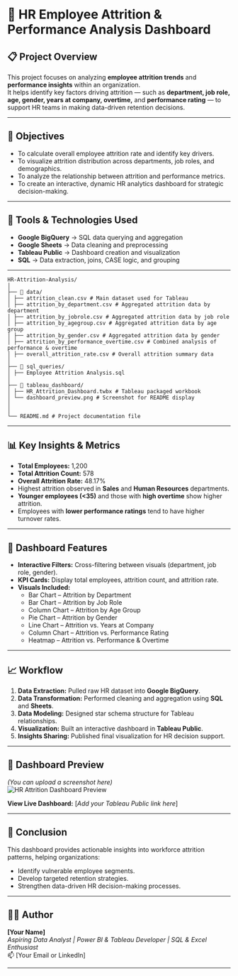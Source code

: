 # 🧠 HR Employee Attrition & Performance Analysis Dashboard

## 📋 Project Overview
This project focuses on analyzing **employee attrition trends** and **performance insights** within an organization.  
It helps identify key factors driving attrition — such as **department, job role, age, gender, years at company, overtime,** and **performance rating** — to support HR teams in making data-driven retention decisions.

---

## 🎯 Objectives
- To calculate overall employee attrition rate and identify key drivers.  
- To visualize attrition distribution across departments, job roles, and demographics.  
- To analyze the relationship between attrition and performance metrics.  
- To create an interactive, dynamic HR analytics dashboard for strategic decision-making.

---

## 🧰 Tools & Technologies Used
- **Google BigQuery** → SQL data querying and aggregation  
- **Google Sheets** → Data cleaning and preprocessing  
- **Tableau Public** → Dashboard creation and visualization  
- **SQL** → Data extraction, joins, CASE logic, and grouping  

---
```
HR-Attrition-Analysis/
│
├── 📁 data/
│ ├── attrition_clean.csv # Main dataset used for Tableau
│ ├── attrition_by_department.csv # Aggregated attrition data by department
│ ├── attrition_by_jobrole.csv # Aggregated attrition data by job role
│ ├── attrition_by_agegroup.csv # Aggregated attrition data by age group
│ ├── attrition_by_gender.csv # Aggregated attrition data by gender
│ ├── attrition_by_performance_overtime.csv # Combined analysis of performance & overtime
│ ├── overall_attrition_rate.csv # Overall attrition summary data
│
├── 📁 sql_queries/
│ ├── Employee Attrition Analysis.sql
│
├── 📁 tableau_dashboard/
│ ├── HR_Attrition_Dashboard.twbx # Tableau packaged workbook
│ └── dashboard_preview.png # Screenshot for README display
│
│
└── README.md # Project documentation file

```
---
## 📊 Key Insights & Metrics
- **Total Employees:** 1,200  
- **Total Attrition Count:** 578  
- **Overall Attrition Rate:** 48.17%  
- Highest attrition observed in **Sales** and **Human Resources** departments.  
- **Younger employees (<35)** and those with **high overtime** show higher attrition.  
- Employees with **lower performance ratings** tend to have higher turnover rates.

---

## 🧩 Dashboard Features
- **Interactive Filters:** Cross-filtering between visuals (department, job role, gender).  
- **KPI Cards:** Display total employees, attrition count, and attrition rate.  
- **Visuals Included:**
  - Bar Chart – Attrition by Department  
  - Bar Chart – Attrition by Job Role  
  - Column Chart – Attrition by Age Group  
  - Pie Chart – Attrition by Gender  
  - Line Chart – Attrition vs. Years at Company  
  - Column Chart – Attrition vs. Performance Rating  
  - Heatmap – Attrition vs. Performance & Overtime  

---

## 📈 Workflow
1. **Data Extraction:** Pulled raw HR dataset into **Google BigQuery**.  
2. **Data Transformation:** Performed cleaning and aggregation using **SQL** and **Sheets**.  
3. **Data Modeling:** Designed star schema structure for Tableau relationships.  
4. **Visualization:** Built an interactive dashboard in **Tableau Public**.  
5. **Insights Sharing:** Published final visualization for HR decision support.

---

## 📎 Dashboard Preview
*(You can upload a screenshot here)*  
![HR Attrition Dashboard Preview](dashboard_preview.png)

**View Live Dashboard:** [*Add your Tableau Public link here*]  

---

## 🏁 Conclusion
This dashboard provides actionable insights into workforce attrition patterns, helping organizations:
- Identify vulnerable employee segments.  
- Develop targeted retention strategies.  
- Strengthen data-driven HR decision-making processes.  

---

## 👨‍💻 Author
**[Your Name]**  
*Aspiring Data Analyst | Power BI & Tableau Developer | SQL & Excel Enthusiast*  
📫 [Your Email or LinkedIn]  

---

